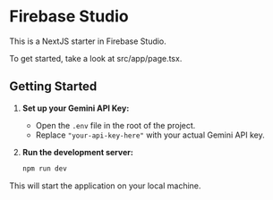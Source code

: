 # Firebase Studio

This is a NextJS starter in Firebase Studio.

To get started, take a look at src/app/page.tsx.

## Getting Started

1.  **Set up your Gemini API Key:**
    *   Open the `.env` file in the root of the project.
    *   Replace `"your-api-key-here"` with your actual Gemini API key.

2.  **Run the development server:**
    ```bash
    npm run dev
    ```

This will start the application on your local machine.
